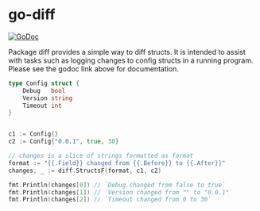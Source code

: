 # go-diff
[![GoDoc](https://godoc.org/github.com/jakebowkett/go-diff/diff?status.svg)](https://godoc.org/github.com/jakebowkett/go-diff/diff)

Package diff provides a simple way to diff structs. It
is intended to assist with tasks such as logging changes
to config structs in a running program. Please see the
godoc link above for documentation.

```go
type Config struct {
    Debug   bool
    Version string
    Timeout int
}


c1 := Config{}
c2 := Config{"0.0.1", true, 30}

// changes is a slice of strings formatted as format
format := "{{.Field}} changed from {{.Before}} to {{.After}}"
changes, _ := diff.StructsF(format, c1, c2)

fmt.Println(changes[0]) // `Debug changed from false to true`
fmt.Println(changes[1]) // `Version changed from "" to "0.0.1"`
fmt.Println(changes[2]) // `Timeout changed from 0 to 30`
```

